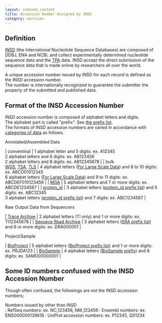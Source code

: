 ```yaml
---
layout: indexed_content
title: Accession Number Assigned by INSD
category: services
---
```


## Definition

[INSD](/insdc-e.html#insd) (the International Nucleotide Sequence
Databases) are composed of DDBJ, ENA and NCBI, and collect
experimentally determined nucleotide sequence data and the
[TPA](/ddbj/tpa-e.html) data. INSD accept the direct submission of the
sequence data that is made online by researchers all over the world.

A unique accession number issued by INSD for each record is defined as
the INSD accession number.  
The number is internationally recognized to guarantee the submitter the
property of the submitted and published data.

## Format of the INSD Accession Number

INSD accession number is composed of alphabet letters and digits.  
The alphabet part is called "prefix". See [the prefix
list](/prefix-e.html).  
The formats of INSD accession numbers are varied in accordance with
[categories of data](/data-categories-e.html) as follows.

Annotated/Assembled Data

| conventinal | 1 alphabet letter and 5 digits: ex. A12345<br />2 alphabet letters and 6 digits: ex. AB123456<br />2 alphabet letters and 8 digits: ex. AB12345678 |
| bulk<br />[WGS](/ddbj/wgs-e.html), [TSA](/ddbj/tsa-e.html), [TLS](/ddbj/tls-e.html) | 4 alphabet letters ([For Large Scale Data](/prefix-e.html#large)) and 8 to 10 digits: ex. ABCD01012345<br />6 alphabet letters ([For Large Scale Data](/prefix-e.html#large)) and 9 to 11 digits: ex. ABCDEF010123456 |
| [MGA](/ddbj/mga-e.html) | 5 alphabet letters and 7 or more digits: ex. ABCDE1234567 |
| [protein_id](/ddbj/qualifiers-e.html#protein_id) | 3 alphabet letters ([protein_id prefix list](/prefix-e.html#protein)) and 5 digits: ex. ABC12345<br />3 alphabet letters ([protein_id prefix list](/prefix-e.html#protein)) and 7 digits: ex. ABC1234567 |


Raw Output Data from Sequencers


| [Trace Archive](/dta/index-e.html)        | 2 alphabet letters (TI only) and 1 or more digits: ex. TI12345678                              |
| [Sequece Read Archive](/dra/index-e.html) | 3 alphabet letters ([SRA prefix list](/prefix-e.html#dra)) and 6 or more digits: ex. DRA000001 |



Project/Sample


| [BioProject](/bioproject/index-e.html) | 5 alphabet letters ([BioProject prefix list](/prefix-e.html#project)) and 1 or more digits: ex. PRJDA123 |
| [BioSample](/biosample/index-e.html)   | 4 alphabet letters ([BioSample prefix](/prefix-e.html#sample)) and 8 digits: ex. SAMD00000001            |



## Some ID numbers confused with the INSD Accession Number

Though often confused, the followings are not the INSD accession
numbers;

Numbers issued by other than INSD  
: RefSeq numbers: ex. NC_123456, NM_123456
: Ensembl numbers: ex. ENSG00000139618
: UniProt accession numbers: ex. P12345, Q01234
